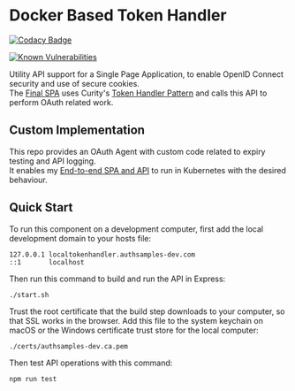 # Docker Based Token Handler

[![Codacy Badge](https://app.codacy.com/project/badge/Grade/bc52d166f1624ef9a2c0cfbf283deb23)](https://www.codacy.com/gh/gary-archer/oauth.tokenhandler.docker/dashboard?utm_source=github.com&amp;utm_medium=referral&amp;utm_content=gary-archer/oauth.tokenhandler.docker&amp;utm_campaign=Badge_Grade)

[![Known Vulnerabilities](https://snyk.io/test/github/gary-archer/oauth.tokenhandler.docker/badge.svg?targetFile=package.json)](https://snyk.io/test/github/gary-archer/oauth.tokenhandler.docker?targetFile=package.json)

Utility API support for a Single Page Application, to enable OpenID Connect security and use of secure cookies.\
The [Final SPA](https://github.com/gary-archer/oauth.websample.final) uses Curity's [Token Handler Pattern](https://github.com/curityio/spa-using-token-handler) and calls this API to perform OAuth related work.

## Custom Implementation

This repo provides an OAuth Agent with custom code related to expiry testing and API logging.\
It enables my [End-to-end SPA and API](https://github.com/gary-archer/oauth.cloudnative.deployment) to run in Kubernetes with the desired behaviour.

## Quick Start

To run this component on a development computer, first add the local development domain to your hosts file:

```text
127.0.0.1 localtokenhandler.authsamples-dev.com
::1       localhost
````

Then run this command to build and run the API in Express:

```bash
./start.sh
```

Trust the root certificate that the build step downloads to your computer, so that SSL works in the browser.
Add this file to the system keychain on macOS or the Windows certificate trust store for the local computer:

```text
./certs/authsamples-dev.ca.pem
```

Then test API operations with this command:

```bash
npm run test
```
